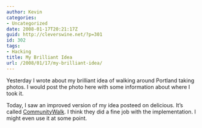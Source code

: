 ```yaml
---
author: Kevin
categories:
- Uncategorized
date: 2008-01-17T20:21:17Z
guid: http://cleverswine.net/?p=301
id: 302
tags:
- Hacking
title: My Brilliant Idea
url: /2008/01/17/my-brilliant-idea/
---
```


Yesterday I wrote about my brilliant idea of walking around Portland taking photos. I would post the photo here with some information about where I took it.

Today, I saw an improved version of my idea posteed on delicious. It&#8217;s called [CommunityWalk](http://www.communitywalk.com/). I think they did a fine job with the implementation. I might even use it at some point.